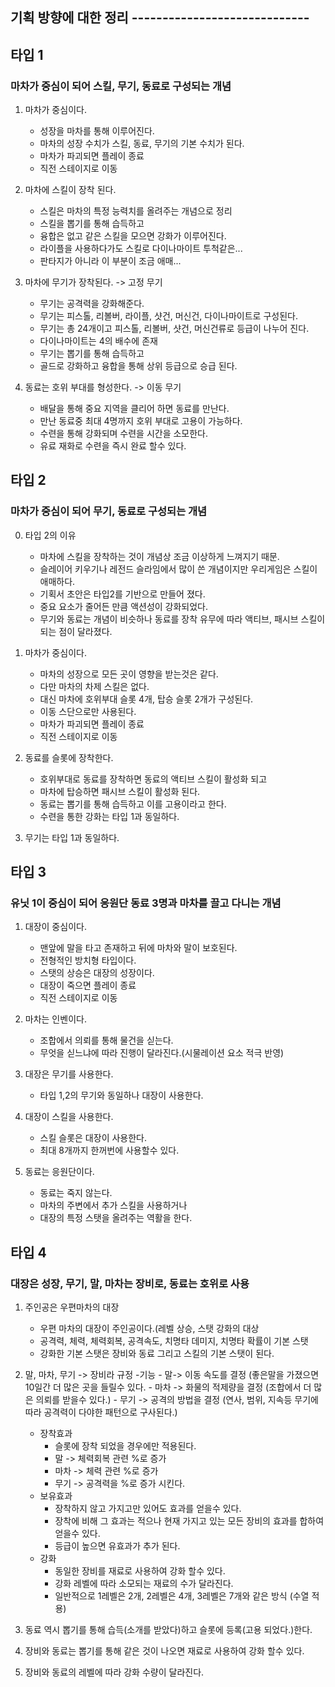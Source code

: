 ## 기획 방향에 대한 정리 -----------------------------

## 타입 1
### 마차가 중심이 되어 스킬, 무기, 동료로 구성되는 개념
1) 마차가 중심이다. 
    - 성장을 마차를 통해 이루어진다.
    - 마차의 성장 수치가 스킬, 동료, 무기의 기본 수치가 된다. 
    - 마차가 파괴되면 플레이 종료 
    - 직전 스테이지로 이동

2) 마차에 스킬이 장착 된다.
    - 스킬은 마차의 특정 능력치를 올려주는 개념으로 정리
    - 스킬을 뽑기를 통해 습득하고 
    - 융합은 없고 같은 스킬을 모으면 강화가 이루어진다. 
    - 라이플을 사용하다가도 스킬로 다이나마이트 투척같은...
    - 판타지가 아니라 이 부분이 조금 애매... 

3) 마차에 무기가 장착된다. -> 고정 무기
    - 무기는 공격력을 강화해준다.
    - 무기는 피스톨, 리볼버, 라이플, 샷건, 머신건, 다이나마이트로 구성된다.
    - 무기는 총 24개이고 피스톨, 리볼버, 샷건, 머신건류로 등급이 나누어 진다.
    - 다이나마이트는 4의 배수에 존재  
    - 무기는 뽑기를 통해 습득하고 
    - 골드로 강화하고 융합을 통해 상위 등급으로 승급 된다. 
 
4) 동료는 호위 부대를 형성한다. -> 이동 무기
    - 배달을 통해 중요 지역을 클리어 하면 동료를 만난다. 
    - 만난 동료중 최대 4명까지 호위 부대로 고용이 가능하다.
    - 수련을 통해 강화되며 수련을 시간을 소모한다.
    - 유료 재화로 수련을 즉시 완료 할수 있다.  

## 타입 2
### 마차가 중심이 되어 무기, 동료로 구성되는 개념
0) 타입 2의 이유
    - 마차에 스킬을 장착하는 것이 개념상 조금 이상하게 느껴지기 때문.
    - 슬레이어 키우기나 레전드 슬라임에서 많이 쓴 개념이지만 우리게임은 스킬이 애매하다.
    - 기획서 초안은 타입2를 기반으로 만들어 졌다. 
    - 중요 요소가 줄어든 만큼 액션성이 강화되었다. 
    - 무기와 동료는 개념이 비슷하나 동료를 장착 유무에 따라 액티브, 패시브 스킬이 되는 점이 달라졌다.

1) 마차가 중심이다.
    - 마차의 성장으로 모든 곳이 영향을 받는것은 같다. 
    - 다만 마차의 차제 스킬은 없다.
    - 대신 마차에 호위부대 슬롯 4개, 탑승 슬롯 2개가 구성된다.
    - 이동 스단으로만 사용된다.
    - 마차가 파괴되면 플레이 종료 
    - 직전 스테이지로 이동
   
2) 동료를 슬롯에 장착한다.    
    - 호위부대로 동료를 장착하면 동료의 액티브 스킬이 활성화 되고 
    - 마차에 탑승하면 패시브 스킬이 활성화 된다. 
    - 동료는 뽑기를 통해 습득하고 이를 고용이라고 한다. 
    - 수련을 통한 강화는 타입 1과 동일하다.

3) 무기는 타입 1과 동일하다.

## 타입 3
### 유닛 1이 중심이 되어 응원단 동료 3명과 마차를 끌고 다니는 개념
1) 대장이 중심이다. 
    - 맨앞에 말을 타고 존재하고 뒤에 마차와 말이 보호된다. 
    - 전형적인 방치형 타입이다.
    - 스탯의 상승은 대장의 성장이다. 
    - 대장이 죽으면 플레이 종료 
    - 직전 스테이지로 이동

2) 마차는 인벤이다. 
    - 조합에서 의뢰를 통해 물건을 싣는다. 
    - 무엇을 싣느냐에 따라 진행이 달라진다.(시물레이션 요소 적극 반영) 
   
3) 대장은 무기를 사용한다.
    - 타입 1,2의 무기와 동일하나 대장이 사용한다.

4) 대장이 스킬을 사용한다.
    - 스킬 슬롯은 대장이 사용한다. 
    - 최대 8개까지 한꺼번에 사용할수 있다. 

5) 동료는 응원단이다. 
    - 동료는 죽지 않는다. 
    - 마차의 주변에서 추가 스킬을 사용하거나 
    - 대장의 특정 스탯을 올려주는 역활을 한다.

## 타입 4
### 대장은 성장, 무기, 말, 마차는 장비로, 동료는 호위로 사용
1) 주인공은 우편마차의 대장
    - 우편 마차의 대장이 주인공이다.(레벨 상승, 스탯 강화의 대상
    - 공격력, 체력, 체력회복, 공격속도, 치명타 데미지, 치명타 확률이 기본 스탯
    - 강화한 기본 스탯은 장비와 동료 그리고 스킬의 기본 스탯이 된다.

2) 말, 마차, 무기 -> 장비라 규정
    -기능
        - 말-> 이동 속도를 결정 (좋은말을 가졌으면 10일간 더 많은 곳을 들릴수 있다.
        - 마차 -> 화물의 적제량을 결정 (조합에서 더 많은 의뢰를 받을수 있다.)
        - 무기 -> 공격의 방법을 결정 (연사, 범위, 지속등 무기에 따라 공격력이 다야한 패턴으로 구사된다.)
    - 장착효과
        - 슬롯에 장착 되었을 경우에만 적용된다.
        - 말 -> 체력회복 관련 %로 증가
        - 마차 -> 체력 관련 %로 증가
        - 무기 -> 공격력을 %로 증가 시킨다.      
    - 보유효과 
        - 장착하지 않고 가지고만 있어도 효과를 얻을수 있다. 
        - 장착에 비해 그 효과는 적으나 현재 가지고 있는 모든 장비의 효과를 합하여 얻을수 있다.
        - 등급이 높으면 유효과가 추가 된다.
    - 강화
        - 동일한 장비를 재료로 사용하여 강화 할수 있다. 
        - 강화 레벨에 따라 소모되는 재료의 수가 달라진다.
        - 일반적으로 1레벨은 2개, 2레벨은 4개, 3레벨은 7개와 같은 방식 (수열 적용)
         

3) 동료 역시 뽑기를 통해 습득(소개를 받았다)하고 슬롯에 등록(고용 되었다.)한다. 
4) 장비와 동료는 뽑기를 통해 같은 것이 나오면 재료로 사용하여 강화 할수 있다.
5) 장비와 동료의 레벨에 따라 강화 수량이 달라진다.
